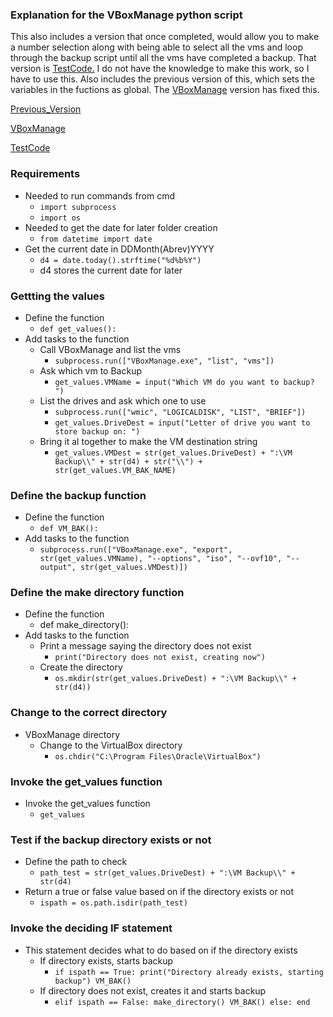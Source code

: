 ### Explanation for the VBoxManage python script
This also includes a version that once completed, would allow you to make a number selection along with being able to select all the vms and loop through the backup script until all the vms have completed a backup. That version is [TestCode.](/Drafts/TestCode.py) I do not have the knowledge to make this work, so I have to use this. Also includes the previous version of this, which sets the variables in the fuctions as global. The [VBoxManage](VBoxManageBackup.py) version has fixed this.

[Previous_Version](https://github.com/theman1616/VirtualBox_Export_Script/blob/main/Drafts/VboxManage_Backup_Script.py)

[VBoxManage](VBoxManageBackup.py)

[TestCode](https://github.com/theman1616/VirtualBox_Export_Script/blob/main/Drafts/Testcode.py)

### Requirements

* Needed to run commands from cmd
  - `import subprocess`
  - `import os`
* Needed to get the date for later folder creation
  - `from datetime import date`
* Get the current date in DDMonth(Abrev)YYYY
  - `d4 = date.today().strftime("%d%b%Y")`
  - d4 stores the current date for later

### Gettting the values

* Define the function
  - `def get_values():`
* Add tasks to the function
  - Call VBoxManage and list the vms
    - `subprocess.run(["VBoxManage.exe", "list", "vms"])`
  - Ask which vm to Backup
    - `get_values.VMName = input("Which VM do you want to backup? ")`
  - List the drives and ask which one to use
    - `subprocess.run(["wmic", "LOGICALDISK", "LIST", "BRIEF"])`
    - `get_values.DriveDest = input("Letter of drive you want to store backup on: ")`
  - Bring it al together to make the VM destination string
    - `get_values.VMDest = str(get_values.DriveDest) + ":\VM Backup\\" + str(d4) + str("\\") + str(get_values.VM_BAK_NAME)`

### Define the backup function
* Define the function
  - `def VM_BAK():`
* Add tasks to the function
    - `subprocess.run(["VBoxManage.exe", "export", str(get_values.VMName), "--options", "iso", "--ovf10", "--output", str(get_values.VMDest)])`

### Define the make directory function
* Define the function
  - def make_directory():
* Add tasks to the function
  - Print a message saying the directory does not exist
    - `print("Directory does not exist, creating now")`
  - Create the directory
    - `os.mkdir(str(get_values.DriveDest) + ":\VM Backup\\" + str(d4))`

### Change to the correct directory
* VBoxManage directory
  - Change to the VirtualBox directory
    - `os.chdir("C:\Program Files\Oracle\VirtualBox")`

### Invoke the get_values function
* Invoke the get_values function
  - `get_values`

### Test if the backup directory exists or not
* Define the path to check
  - `path_test = str(get_values.DriveDest) + ":\VM Backup\\" + str(d4)`
* Return a true or false value based on if the directory exists or not
  - `ispath = os.path.isdir(path_test)`

### Invoke the deciding IF statement
* This statement decides what to do based on if the directory exists
  - If directory exists, starts backup
    - `if ispath == True:
        print("Directory already exists, starting backup")
        VM_BAK()`
  - If directory does not exist, creates it and starts backup
    - `elif ispath == False:
        make_directory()
        VM_BAK()
    else: end`
